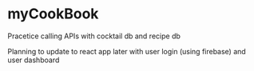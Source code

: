 # myCookBook

Pracetice calling APIs with cocktail db and recipe db

Planning to update to react app later with user login (using firebase) and user dashboard
